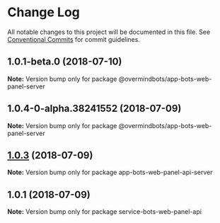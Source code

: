 # Change Log

All notable changes to this project will be documented in this file.
See [Conventional Commits](https://conventionalcommits.org) for commit guidelines.

<a name="1.0.1-beta.0"></a>
## 1.0.1-beta.0 (2018-07-10)




**Note:** Version bump only for package @overmindbots/app-bots-web-panel-server

<a name="1.0.4-0-alpha.38241552"></a>
## 1.0.4-0-alpha.38241552 (2018-07-09)




**Note:** Version bump only for package @overmindbots/app-bots-web-panel-server

<a name="1.0.3"></a>
## [1.0.3](https://github.com/bot-alchemy/monorepo-test/compare/v1.0.2...v1.0.3) (2018-07-09)




**Note:** Version bump only for package app-bots-web-panel-api-server

<a name="1.0.1"></a>
## 1.0.1 (2018-07-09)




**Note:** Version bump only for package service-bots-web-panel-api
